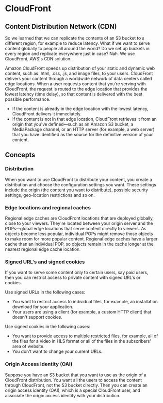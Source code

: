 # CloudFront

## Content Distribution Network (CDN)

So we learned that we can replicate the contents of an S3 bucket to a different region, for example to reduce latency. What if we want to serve content globally to people all around the world? Do we set up buckets in every region and replicate everywhere just in case? Nah. We use CloudFront, AWS's CDN solution.&#x20;

Amazon CloudFront speeds up distribution of your static and dynamic web content, such as .html, .css, .js, and image files, to your users. CloudFront delivers your content through a worldwide network of data centers called edge locations. When a user requests content that you're serving with CloudFront, the request is routed to the edge location that provides the lowest latency (time delay), so that content is delivered with the best possible performance.

* If the content is already in the edge location with the lowest latency, CloudFront delivers it immediately.
* If the content is not in that edge location, CloudFront retrieves it from an origin that you've defined—such as an Amazon S3 bucket, a MediaPackage channel, or an HTTP server (for example, a web server) that you have identified as the source for the definitive version of your content.

## Concepts

### Distribution&#x20;

When you want to use CloudFront to distribute your content, you create a distribution and choose the configuration settings you want. These settings include the origin (the content you want to distribute), possible security settings, geo-location restrictions and so on.&#x20;

### Edge locations and regional caches

Regional edge caches are CloudFront locations that are deployed globally, close to your viewers. They're located between your origin server and the POPs—global edge locations that serve content directly to viewers. As objects become less popular, individual POPs might remove those objects to make room for more popular content. Regional edge caches have a larger cache than an individual POP, so objects remain in the cache longer at the nearest regional edge cache location.

### Signed URL's and signed cookies

If you want to serve some content only to certain users, say paid users, then you can restrict access to private content with signed URL's or cookies.&#x20;

Use signed URLs in the following cases:

* You want to restrict access to individual files, for example, an installation download for your application.
* Your users are using a client (for example, a custom HTTP client) that doesn't support cookies.

Use signed cookies in the following cases:

* You want to provide access to multiple restricted files, for example, all of the files for a video in HLS format or all of the files in the subscribers' area of website.
* You don't want to change your current URLs.

### Origin Access Identity (OAI)

Suppose you have an S3 bucket that you want to use as the origin of a CloudFront distribution. You want all the users to access the content through CloudFront, not the S3 bucket directly. Then you can create an origin access identity (OAI), which is a special CloudFront user, and associate the origin access identity with your distribution.&#x20;
